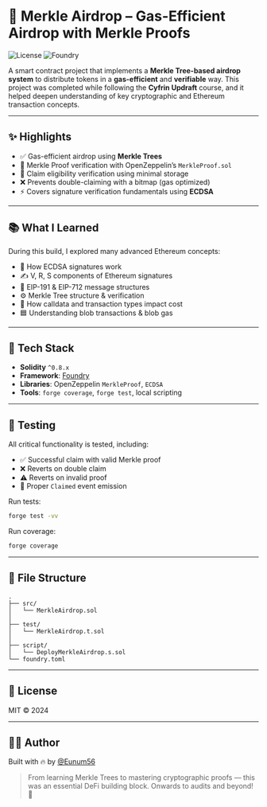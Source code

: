 # 🌳 Merkle Airdrop – Gas-Efficient Airdrop with Merkle Proofs

![License](https://img.shields.io/badge/license-MIT-blue.svg)
![Foundry](https://img.shields.io/badge/Built%20with-Foundry-%237212dd)

A smart contract project that implements a **Merkle Tree-based airdrop system** to distribute tokens in a **gas-efficient** and **verifiable** way. This project was completed while following the **Cyfrin Updraft** course, and it helped deepen understanding of key cryptographic and Ethereum transaction concepts.

---

## ✨ Highlights

- ✅ Gas-efficient airdrop using **Merkle Trees**
- 🔐 Merkle Proof verification with OpenZeppelin’s `MerkleProof.sol`
- 🧾 Claim eligibility verification using minimal storage
- ❌ Prevents double-claiming with a bitmap (gas optimized)
- ⚡ Covers signature verification fundamentals using **ECDSA**

---

## 📚 What I Learned

During this build, I explored many advanced Ethereum concepts:

- 🔑 How ECDSA signatures work
- ✍️ V, R, S components of Ethereum signatures
- 📄 EIP-191 & EIP-712 message structures
- ⚙️ Merkle Tree structure & verification
- 🧐 How calldata and transaction types impact cost
- 🟦 Understanding blob transactions & blob gas

---

## 🧠 Tech Stack

- **Solidity** `^0.8.x`
- **Framework**: [Foundry](https://book.getfoundry.sh/)
- **Libraries**: OpenZeppelin `MerkleProof`, `ECDSA`
- **Tools**: `forge coverage`, `forge test`, local scripting

---

## 🧪 Testing

All critical functionality is tested, including:

- ✅ Successful claim with valid Merkle proof
- ❌ Reverts on double claim
- ⚠️ Reverts on invalid proof
- 📡 Proper `Claimed` event emission

Run tests:
```bash
forge test -vv
```

Run coverage:
```bash
forge coverage
```

---

## 📂 File Structure

```
.
├── src/
│   └── MerkleAirdrop.sol
│
├── test/
│   └── MerkleAirdrop.t.sol
│
├── script/
│   └── DeployMerkleAirdrop.s.sol
└── foundry.toml
```

---

## 📜 License

MIT © 2024

---

## 👨‍💻 Author

Built with 🔥 by [@Eunum56](https://github.com/Eunum56)  
> From learning Merkle Trees to mastering cryptographic proofs — this was an essential DeFi building block. Onwards to audits and beyond! 🚀

